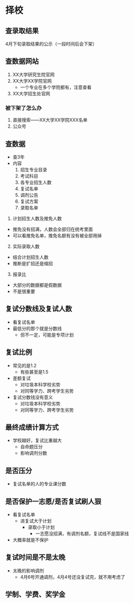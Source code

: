 # 择校


## 查录取结果

4月下旬录取结果的公示（一段时间后会下架）



## 查数据网站

1. XX大学研究生院官网
2. XX大学XX学院官网
	- 一个专业在多个学院都有，注意查看
3. XX大学招生处官网

### 被下架了怎么办

1. 直接搜索——XX大学XX学院XXX名单
2. 公众号


## 查数据

- 查3年
- 内容
	1. 招生专业目录
	2. 考试科目
	3. 各专业招生人数
	4. 复试名单
	5. 调剂公告
	6. 复试方案
	7. 录取名单

1. 计划招生人数及推免人数

- 推免没有招满，人数会全部归在统考里面
- 可以看推免名单，推免名额有没有被全部用掉

2. 实际录取人数

- 结合计划招生人数
- 推断是扩招还是缩招

3. 报录比
- 大部分的数据都是假数据
- 不是很重要

## 复试分数线及复试人数
- 看复试名单
- 最低分的那个就是分数线
  - 但不一定，可能是专项计划

## 复试比例
- 常见的是1.2
  - 有些甚至是1.5
- 差额复试
  - 对垃圾本科学校劣势
  - 对同等学力、跨考学生劣势
- 复试分数钱没有意义
  - 对垃圾本科学校劣势
  - 对同等学力、跨考学生劣势

## 最终成绩计算方式
- 学校越好，复试比重越大
  - 自命题压分
  - 影响调剂分数

## 是否压分
- 复试名单的人的专业课分数

## 是否保护一志愿/是否复试刷人狠
- 看复试名单
  - 进复试大于计划
    - 录取小于计划
      - 一志愿没招满，有调剂名额，复试线不是国家线
- 大概率就是不保护

## 复试时间是不是太晚
- 太晚的影响调剂
  - 4月6号开通调剂，4月4号还没复试完，就不用考虑了

## 学制、学费、奖学金